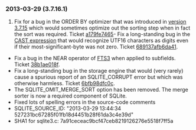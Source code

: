 ### 2013\-03\-29 (3\.7\.16\.1\)

1. Fix for a bug in the ORDER BY optimizer that was introduced in
 [version 3\.7\.15](#version_3_7_15) which would sometimes optimize out the sorting step
 when in fact the sort was required.
 Ticket [a179fe7465](https://www.sqlite.org/src/info/a179fe7465)- Fix a long\-standing bug in the [CAST expression](lang_expr.html#castexpr) that would recognize UTF16
 characters as digits even if their most\-significant\-byte was not zero.
 Ticket [689137afb6da41](https://www.sqlite.org/src/info/689137afb6da41).
- Fix a bug in the NEAR operator of [FTS3](fts3.html) when applied to subfields.
 Ticket [38b1ae018f](https://www.sqlite.org/src/info/38b1ae018f).
- Fix a long\-standing bug in the storage engine that would (very rarely)
 cause a spurious report of an SQLITE\_CORRUPT error but which was otherwise
 harmless.
 Ticket [6bfb98dfc0c](https://www.sqlite.org/src/info/6bfb98dfc0c).
- The SQLITE\_OMIT\_MERGE\_SORT option has been removed. The merge sorter is
 now a required component of SQLite.
- Fixed lots of spelling errors in the source\-code comments
- SQLITE\_SOURCE\_ID:
 "2013\-03\-29 13:44:34 527231bc67285f01fb18d4451b28f61da3c4e39d"
- SHA1 for sqlite3\.c: 7a91ceceac9bcf47ceb8219126276e5518f7ff5a





